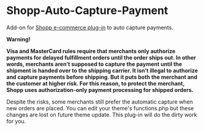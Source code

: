 Shopp-Auto-Capture-Payment
==========================

Add-on for [Shopp e-commerce plug-in](https://github.com/ingenesis/shopp) to auto capture payments.

**Warning!**

**Visa and MasterCard rules require that merchants only authorize payments for delayed fulfillment orders until the order ships out. In other words, merchants aren’t supposed to capture the payment until the shipment is handed over to the shipping carrier. It isn’t illegal to authorize and capture payments before shipping. But it puts both the merchant and the customer at higher risk. For this reason, to protect the merchant, Shopp uses authorization-only payment processing for shipped orders.**

Despite the risks, some merchants still prefer the automatic capture when new orders are placed.
You can edit your theme's functions.php but these changes are lost on future theme update.
This plug-in will do the dirty work for you.

